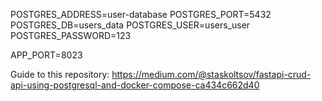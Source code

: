 POSTGRES_ADDRESS=user-database
POSTGRES_PORT=5432
POSTGRES_DB=users_data
POSTGRES_USER=users_user
POSTGRES_PASSWORD=123

APP_PORT=8023

Guide to this repository:
https://medium.com/@staskoltsov/fastapi-crud-api-using-postgresql-and-docker-compose-ca434c662d40
